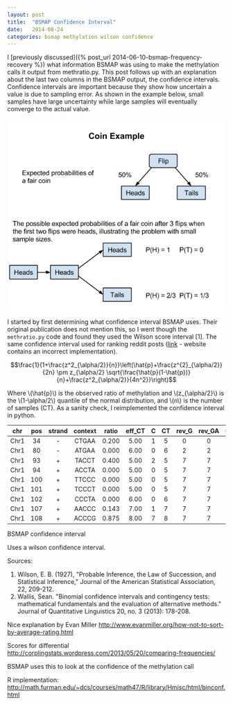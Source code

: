```yaml
---
layout: post
title:  "BSMAP Confidence Interval"
date:   2014-08-24
categories: bsmap methylation wilson confidence
---
```


I [previously discussed]({% post_url 2014-06-10-bsmap-frequency-recovery %}) what information BSMAP was using to make the methylation calls it output from methratio.py. This post follows up with an explanation about the last two columns in the BSMAP output, the confidence intervals. Confidence intervals are important because they show how uncertain a value is due to sampling error. As shown in the example below, small samples have large uncertainty while large samples will eventually converge to the actual value.

![coin example](/assets/coin_example.png)

I started by first determining what confidence interval BSMAP uses. Their original publication does not mention this, so I went though the `methratio.py` code and found they used the Wilson score interval [1]. The same confidence interval used for ranking reddit posts ([link](http://amix.dk/blog/post/19588) - website contains an incorrect implementation).

$$\frac{1}{1+\frac{z^2_{\alpha/2}}{n}}\left(\hat{p}+\frac{z^{2}_{\alpha/2}}{2n} \pm z_{\alpha/2} \sqrt{\frac{\hat{p}(1-\hat{p})}{n}+\frac{z^2_{\alpha/2}}{4n^2}}\right)$$

Where \\(\hat{p}\\) is the observed ratio of methylation and \\(z_{\alpha/2}\\) is the \\(1-\alpha/2\\) quantile of the normal distribution, and \\(n\\) is the number of samples (CT). As a sanity check, I reimplemented the confidence interval in python.




| chr | pos | strand | context | ratio | eff_CT | C | CT | rev_G | rev_GA | CI_lower | CI_upper |
|:---:|:---:|:------:|:-------:|:-----:|:------------:|:-------:|:--------:|:-----------:|:------------:|:--------:|:--------:|
| Chr1 | 34 | - | CTGAA | 0.200 | 5.00 | 1 | 5 | 0 | 0 | 0.036 | 0.624 |
| Chr1 | 80 | - | ATGAA | 0.000 | 6.00 | 0 | 6 | 2 | 2 | 0.000 | 0.390 |
| Chr1 | 93 | + | TACCT | 0.400 | 5.00 | 2 | 5 | 7 | 7 | 0.118 | 0.769 |
| Chr1 | 94 | + | ACCTA | 0.000 | 5.00 | 0 | 5 | 7 | 7 | -0.000 | 0.434 |
| Chr1 | 100 | + | TTCCC | 0.000 | 5.00 | 0 | 5 | 7 | 7 | -0.000 | 0.434 |
| Chr1 | 101 | + | TCCCT | 0.000 | 5.00 | 0 | 5 | 7 | 7 | -0.000 | 0.434 |
| Chr1 | 102 | + | CCCTA | 0.000 | 6.00 | 0 | 6 | 7 | 7 | 0.000 | 0.390 |
| Chr1 | 107 | + | AACCC | 0.143 | 7.00 | 1 | 7 | 7 | 7 | 0.026 | 0.513 |
| Chr1 | 108 | + | ACCCG | 0.875 | 8.00 | 7 | 8 | 7 | 7 | 0.529 | 0.978 |

BSMAP confidence interval

Uses a wilson confidence interval.

Sources:
1. Wilson, E. B. (1927), "Probable Inference, the Law of Succession, and Statistical Inference," Journal of the American Statistical Association, 22, 209-212.
2. Wallis, Sean. "Binomial confidence intervals and contingency tests: mathematical fundamentals and the evaluation of alternative methods." Journal of Quantitative Linguistics 20, no. 3 (2013): 178-208.

Nice explanation by Evan Miller
http://www.evanmiller.org/how-not-to-sort-by-average-rating.html

Scores for differential
http://corplingstats.wordpress.com/2013/05/20/comparing-frequencies/

BSMAP uses this to look at the confidence of the methylation call

R implementation:
http://math.furman.edu/~dcs/courses/math47/R/library/Hmisc/html/binconf.html
